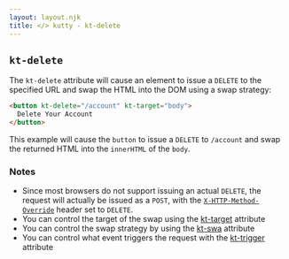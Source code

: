 ```yaml
---
layout: layout.njk
title: </> kutty - kt-delete
---
```


## `kt-delete`

The `kt-delete` attribute will cause an element to issue a `DELETE` to the specified URL and swap
the HTML into the DOM using a swap strategy:

```html
<button kt-delete="/account" kt-target="body">
  Delete Your Account
</button>
```

This example will cause the `button` to issue a `DELETE` to `/account` and swap the returned HTML into
 the `innerHTML` of the `body`.
 
### Notes

* Since most browsers do not support issuing an actual `DELETE`, the request will actually be issued
  as a `POST`, with the [`X-HTTP-Method-Override`](https://en.wikipedia.org/wiki/List_of_HTTP_header_fields) header set to `DELETE`.
* You can control the target of the swap using the [kt-target](/attributes/kt-target) attribute
* You can control the swap strategy by using the [kt-swa](/attributes/kt-swap) attribute
* You can control what event triggers the request with the [kt-trigger](/attributes/kt-trigger) attribute